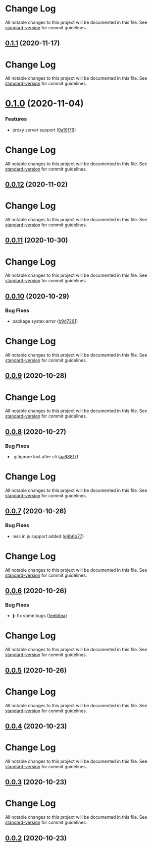 # Change Log

All notable changes to this project will be documented in this file. See [standard-version](https://github.com/conventional-changelog/standard-version) for commit guidelines.

## [0.1.1](https://github.com/21epub/create-parcel-react-library/compare/v0.1.0...v0.1.1) (2020-11-17)



# Change Log

All notable changes to this project will be documented in this file. See [standard-version](https://github.com/conventional-changelog/standard-version) for commit guidelines.

# [0.1.0](https://github.com/21epub/create-parcel-react-library/compare/v0.0.12...v0.1.0) (2020-11-04)


### Features

* proxy server support ([9a19f76](https://github.com/21epub/create-parcel-react-library/commit/9a19f76))



# Change Log

All notable changes to this project will be documented in this file. See [standard-version](https://github.com/conventional-changelog/standard-version) for commit guidelines.

## [0.0.12](https://github.com/21epub/create-parcel-react-library/compare/v0.0.11...v0.0.12) (2020-11-02)



# Change Log

All notable changes to this project will be documented in this file. See [standard-version](https://github.com/conventional-changelog/standard-version) for commit guidelines.

## [0.0.11](https://github.com/21epub/create-parcel-react-library/compare/v0.0.10...v0.0.11) (2020-10-30)



# Change Log

All notable changes to this project will be documented in this file. See [standard-version](https://github.com/conventional-changelog/standard-version) for commit guidelines.

## [0.0.10](https://github.com/21epub/create-parcel-react-library/compare/v0.0.9...v0.0.10) (2020-10-29)


### Bug Fixes

* package systax error ([b9d7261](https://github.com/21epub/create-parcel-react-library/commit/b9d7261))



# Change Log

All notable changes to this project will be documented in this file. See [standard-version](https://github.com/conventional-changelog/standard-version) for commit guidelines.

## [0.0.9](https://github.com/21epub/create-parcel-react-library/compare/v0.0.8...v0.0.9) (2020-10-28)



# Change Log

All notable changes to this project will be documented in this file. See [standard-version](https://github.com/conventional-changelog/standard-version) for commit guidelines.

## [0.0.8](https://github.com/21epub/create-parcel-react-library/compare/v0.0.7...v0.0.8) (2020-10-27)


### Bug Fixes

* .gitignore lost after cli ([aa688f7](https://github.com/21epub/create-parcel-react-library/commit/aa688f7))



# Change Log

All notable changes to this project will be documented in this file. See [standard-version](https://github.com/conventional-changelog/standard-version) for commit guidelines.

## [0.0.7](https://github.com/21epub/create-parcel-react-library/compare/v0.0.6...v0.0.7) (2020-10-26)


### Bug Fixes

* less in js support added ([e6b6b77](https://github.com/21epub/create-parcel-react-library/commit/e6b6b77))



# Change Log

All notable changes to this project will be documented in this file. See [standard-version](https://github.com/conventional-changelog/standard-version) for commit guidelines.

## [0.0.6](https://github.com/21epub/create-parcel-react-library/compare/v0.0.5...v0.0.6) (2020-10-26)


### Bug Fixes

* **]:** fix some bugs ([1eeb5ea](https://github.com/21epub/create-parcel-react-library/commit/1eeb5ea))



# Change Log

All notable changes to this project will be documented in this file. See [standard-version](https://github.com/conventional-changelog/standard-version) for commit guidelines.

## [0.0.5](https://github.com/21epub/create-parcel-react-library/compare/v0.0.4...v0.0.5) (2020-10-26)



# Change Log

All notable changes to this project will be documented in this file. See [standard-version](https://github.com/conventional-changelog/standard-version) for commit guidelines.

## [0.0.4](https://github.com/21epub/create-parcel-react-library/compare/v0.0.3...v0.0.4) (2020-10-23)



# Change Log

All notable changes to this project will be documented in this file. See [standard-version](https://github.com/conventional-changelog/standard-version) for commit guidelines.

## [0.0.3](https://github.com/21epub/create-parcel-react-library/compare/v0.0.2...v0.0.3) (2020-10-23)



# Change Log

All notable changes to this project will be documented in this file. See [standard-version](https://github.com/conventional-changelog/standard-version) for commit guidelines.

## [0.0.2](https://github.com/21epub/create-parcel-react-library/compare/v0.0.1...v0.0.2) (2020-10-23)
